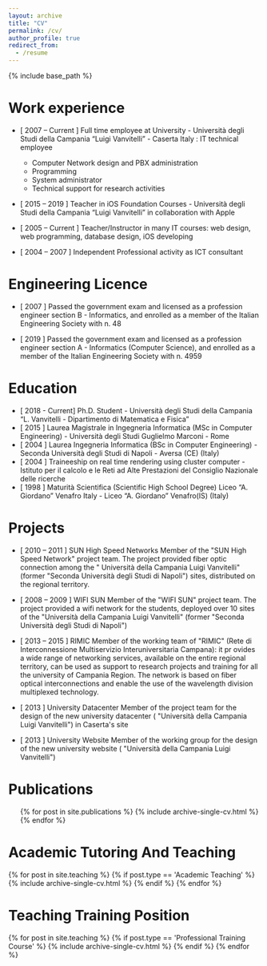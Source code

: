 ```yaml
---
layout: archive
title: "CV"
permalink: /cv/
author_profile: true
redirect_from:
  - /resume
---
```


{% include base_path %}

Work experience
======
* [ 2007 – Current ] Full time employee at University - Università degli Studi della Campania “Luigi Vanvitelli” -  Caserta Italy : IT technical employee
  * Computer Network design and PBX administration
  * Programming
  * System administrator
  * Technical support for research activities

* [ 2015 – 2019 ] Teacher in iOS Foundation Courses - Università degli Studi della Campania “Luigi Vanvitelli” in collaboration with Apple

* [ 2005 – Current ] Teacher/Instructor in many IT courses: web design, web programming, database design, iOS developing

* [ 2004 – 2007 ] Independent Professional activity as ICT consultant

Engineering Licence
======

* [ 2007 ] Passed the government exam and licensed as a profession engineer section B - Informatics, and enrolled as a member of the Italian Engineering Society with n. 48

* [ 2019 ] Passed the government exam and licensed as a profession engineer section A - Informatics (Computer Science), and enrolled as a member of the Italian Engineering Society with n. 4959

Education
======
* [ 2018 - Current] Ph.D. Student - Università degli Studi della Campania “L. Vanvitelli - Dipartimento di Matematica e Fisica” 
* [ 2015 ] Laurea Magistrale in Ingegneria Informatica (MSc in Computer Engineering) - Università degli Studi Guglielmo Marconi   - Rome
* [ 2004 ] Laurea Ingegneria Informatica (BSc in Computer Engineering) - Seconda Università degli Studi di Napoli - Aversa (CE) (Italy)
* [ 2004 ] Traineeship on real time rendering using cluster computer - Istituto per il calcolo e le Reti ad Alte Prestazioni del Consiglio Nazionale delle ricerche  
* [ 1998 ] Maturità Scientifica (Scientific High School Degree) Liceo “A. Giordano” Venafro Italy - Liceo “A. Giordano”  Venafro(IS) (Italy)
  
Projects
======

* [ 2010 – 2011 ] SUN High Speed Networks
Member of the "SUN High Speed Network" project team. The project provided fiber optic connection among the " Università della Campania Luigi Vanvitelli" (former "Seconda Università degli Studi di Napoli") sites, distributed on the regional territory.

* [ 2008 – 2009 ] WIFI SUN
Member of the "WIFI SUN" project team. The project provided a wifi network for the students, deployed over 10 sites of the "Università della Campania Luigi Vanvitelli" (former "Seconda Università degli Studi di Napoli")
   
* [ 2013 – 2015 ] RIMIC
Member of the working team of "RIMIC" (Rete di Interconnessione Multiservizio Interuniversitaria Campana): it pr ovides a wide range of networking services, available on the entire regional territory, can be used as support to research projects and training for all the university of Campania Region. The network is based on fiber optical interconnections and enable the use of the wavelength division multiplexed technology.

* [ 2013 ] University Datacenter
Member of the project team for the design of the new university datacenter ( "Università della Campania Luigi
Vanvitelli") in Caserta's site 

* [ 2013 ] University Website 
Member of the working group for the design of the new university website ( "Università della Campania Luigi Vanvitelli")


Publications
======
  <ul>{% for post in site.publications %}
    {% include archive-single-cv.html %}
  {% endfor %}</ul>
  

# Academic Tutoring And Teaching 

{% for post in site.teaching  %}
  {% if post.type == 'Academic Teaching' %}
    {% include archive-single-cv.html %}
  {% endif %}
{% endfor %}

# Teaching Training Position 

{% for post in site.teaching  %}
{% if post.type == 'Professional Training Course' %}
  {% include archive-single-cv.html %}
{% endif %}
{% endfor %}


